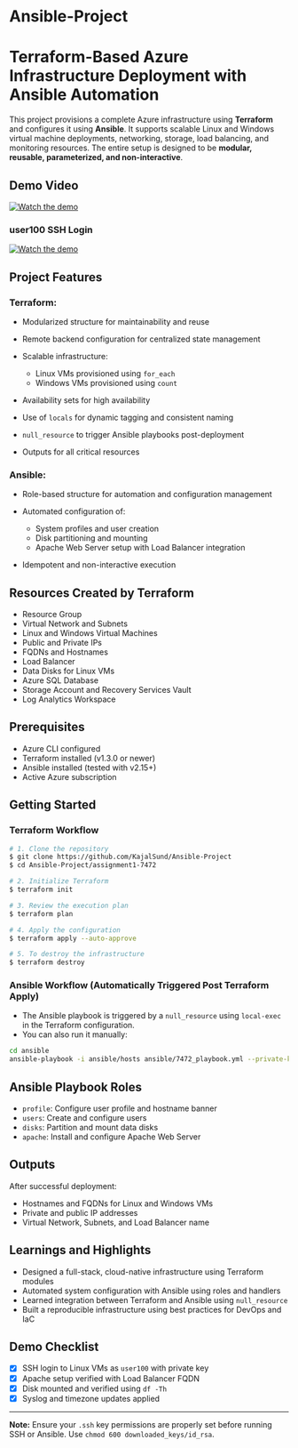 # Ansible-Project
# Terraform-Based Azure Infrastructure Deployment with Ansible Automation

This project provisions a complete Azure infrastructure using **Terraform** and configures it using **Ansible**. It supports scalable Linux and Windows virtual machine deployments, networking, storage, load balancing, and monitoring resources. The entire setup is designed to be **modular, reusable, parameterized, and non-interactive**.

## Demo Video
[![Watch the demo](https://img.youtube.com/vi/-M-O1Ft800U/0.jpg)](https://www.youtube.com/watch?v=-M-O1Ft800U)

### user100 SSH Login 

[![Watch the demo](https://img.youtube.com/vi/J1gX-l1SEsg/0.jpg)](https://www.youtube.com/watch?v=J1gX-l1SEsg)

## Project Features

### Terraform:

* Modularized structure for maintainability and reuse
* Remote backend configuration for centralized state management
* Scalable infrastructure:

  * Linux VMs provisioned using `for_each`
  * Windows VMs provisioned using `count`
* Availability sets for high availability
* Use of `locals` for dynamic tagging and consistent naming
* `null_resource` to trigger Ansible playbooks post-deployment
* Outputs for all critical resources

### Ansible:

* Role-based structure for automation and configuration management
* Automated configuration of:

  * System profiles and user creation
  * Disk partitioning and mounting
  * Apache Web Server setup with Load Balancer integration
* Idempotent and non-interactive execution

## Resources Created by Terraform

* Resource Group
* Virtual Network and Subnets
* Linux and Windows Virtual Machines
* Public and Private IPs
* FQDNs and Hostnames
* Load Balancer
* Data Disks for Linux VMs
* Azure SQL Database
* Storage Account and Recovery Services Vault
* Log Analytics Workspace

## Prerequisites

* Azure CLI configured
* Terraform installed (v1.3.0 or newer)
* Ansible installed (tested with v2.15+)
* Active Azure subscription

## Getting Started

### Terraform Workflow

```bash
# 1. Clone the repository
$ git clone https://github.com/KajalSund/Ansible-Project
$ cd Ansible-Project/assignment1-7472

# 2. Initialize Terraform
$ terraform init

# 3. Review the execution plan
$ terraform plan

# 4. Apply the configuration
$ terraform apply --auto-approve

# 5. To destroy the infrastructure
$ terraform destroy
```

### Ansible Workflow (Automatically Triggered Post Terraform Apply)

* The Ansible playbook is triggered by a `null_resource` using `local-exec` in the Terraform configuration.
* You can also run it manually:

```bash
cd ansible
ansible-playbook -i ansible/hosts ansible/7472_playbook.yml --private-key ansible/downloaded_keys/id_rsa
```

## Ansible Playbook Roles

* `profile`: Configure user profile and hostname banner
* `users`: Create and configure users
* `disks`: Partition and mount data disks
* `apache`: Install and configure Apache Web Server


## Outputs

After successful deployment:

* Hostnames and FQDNs for Linux and Windows VMs
* Private and public IP addresses
* Virtual Network, Subnets, and Load Balancer name


## Learnings and Highlights

* Designed a full-stack, cloud-native infrastructure using Terraform modules
* Automated system configuration with Ansible using roles and handlers
* Learned integration between Terraform and Ansible using `null_resource`
* Built a reproducible infrastructure using best practices for DevOps and IaC

## Demo Checklist

* [x] SSH login to Linux VMs as `user100` with private key
* [x] Apache setup verified with Load Balancer FQDN
* [x] Disk mounted and verified using `df -Th`
* [x] Syslog and timezone updates applied

---

**Note:** Ensure your `.ssh` key permissions are properly set before running SSH or Ansible. Use `chmod 600 downloaded_keys/id_rsa`.
